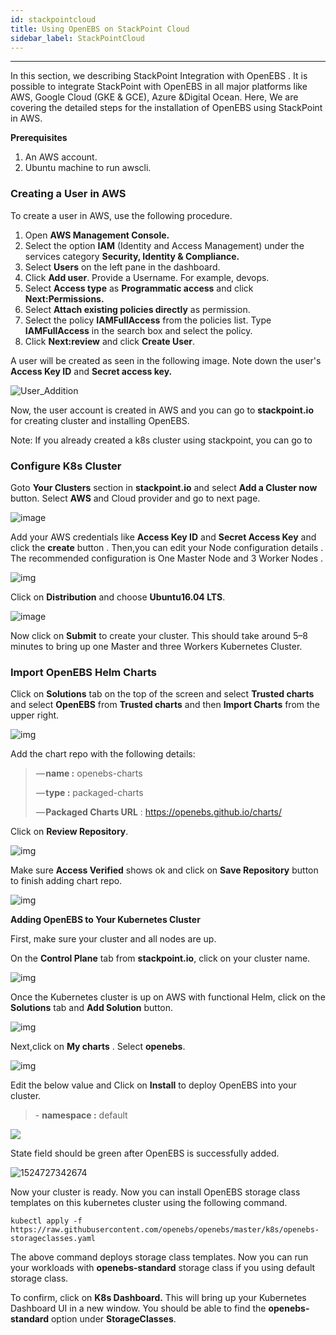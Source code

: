 ```yaml
---
id: stackpointcloud
title: Using OpenEBS on StackPoint Cloud
sidebar_label: StackPointCloud
---
```


------



In this section, we describing StackPoint Integration with OpenEBS . It is possible to integrate StackPoint with OpenEBS in all major platforms like AWS, Google Cloud (GKE & GCE), Azure &Digital Ocean. Here, We are covering the detailed steps for the installation of OpenEBS using StackPoint in AWS.

 **Prerequisites**

1. An AWS account.
2. Ubuntu machine to run awscli.

### **Creating a User in AWS**

To create a user in AWS, use the following procedure.

1. Open **AWS Management Console.**
2. Select the option **IAM** (Identity and Access Management) under the services category **Security, Identity & Compliance.**
3. Select **Users** on the left pane in the dashboard.
4. Click **Add user**. Provide a Username. For example, devops.
5. Select **Access type** as **Programmatic access** and click **Next:Permissions.**
6. Select **Attach existing policies directly** as permission.
7. Select the policy **IAMFullAccess** from the policies list. Type **IAMFullAccess** in the search box and select the policy.
8. Click **Next:review** and click **Create User**.

A user will be created as seen in the following image. Note down the user's **Access Key ID** and **Secret access key.**

![User_Addition](https://docs.mayaonline.io/assets/Add_user.jpg)

Now, the user account is created in AWS and you can go to **stackpoint.io** for creating cluster and installing OpenEBS.

Note: If you already created a k8s cluster using stackpoint, you can go to     

### **Configure K8s Cluster**



Goto **Your Clusters** section in **stackpoint.io** and select **Add a Cluster now** button. Select **AWS** and Cloud provider and go to next page. 

![image](/docs/assets/platform_stackpoint.png)

Add your AWS credentials like **Access Key ID** and **Secret Access Key** and click the **create** button .  Then,you can edit your Node configuration details . The recommended configuration is One Master Node and 3 Worker Nodes . 



![img](/docs/assets/provider_stackpoint.png)



Click on **Distribution** and choose **Ubuntu16.04 LTS**. 



![image](/docs/assets/ubuntu_stackpoint.png)



Now click on **Submit** to create your cluster. This should take around 5–8 minutes to bring up one Master and three Workers Kubernetes Cluster.

 

### **Import OpenEBS Helm Charts**



Click on **Solutions** tab on the top of the screen and select  **Trusted charts** and select **OpenEBS** from **Trusted charts** and then **Import Charts** from the upper right.



![img](https://cdn-images-1.medium.com/max/800/0*vZr9hqN35SCCsx-a.png)



Add the chart repo
with the following details:

>  — **name :** openebs-charts
>
>  — **type :** packaged-charts
>
>  — **Packaged Charts URL** : <https://openebs.github.io/charts/>



Click on **Review Repository**.

![img](https://cdn-images-1.medium.com/max/800/0*lkT38CLmsESK2i1T.png)



Make sure **Access Verified** shows ok and click on **Save Repository** button to finish adding chart repo.



![**img**](https://cdn-images-1.medium.com/max/800/0*tS9uArAROjoOLc05.png)

**Adding OpenEBS to Your Kubernetes Cluster**



First, make sure your cluster and all nodes are up.

On the **Control Plane** tab from  **stackpoint.io**, click on your cluster name.



![img](/docs/assets/cluster_stackpoint.png)



Once the Kubernetes cluster is up on AWS with functional Helm, click on the **Solutions** tab and **Add Solution** button.



![img](/docs/assets/solutions_stackpoint.png)

Next,click on **My charts** . Select **openebs**.

![img](/docs/assets/charts_stackpoint.png)

Edit the below value and Click on **Install** to deploy OpenEBS into your cluster.

> \- **namespace :** default
>

![](docs/assets/install_stackpoint.png)



State field should be green after OpenEBS is successfully added.



![1524727342674](/docs/assets/openebs-success-install-stackpoint.PNG)



Now your cluster is ready. Now you can install OpenEBS storage class templates on this kubernetes cluster using the following command.

```
kubectl apply -f https://raw.githubusercontent.com/openebs/openebs/master/k8s/openebs-storageclasses.yaml
```

The above command deploys storage class templates. Now you can run your workloads with **openebs-standard** storage class if you using default storage class.

To confirm, click on **K8s Dashboard.** This will bring up your Kubernetes Dashboard UI in a new window. You should be able to find the **openebs-standard** option under **StorageClasses**.

 




<!-- Hotjar Tracking Code for https://docs.openebs.io -->
<script>
   (function(h,o,t,j,a,r){
       h.hj=h.hj||function(){(h.hj.q=h.hj.q||[]).push(arguments)};
       h._hjSettings={hjid:785693,hjsv:6};
       a=o.getElementsByTagName('head')[0];
       r=o.createElement('script');r.async=1;
       r.src=t+h._hjSettings.hjid+j+h._hjSettings.hjsv;
       a.appendChild(r);
   })(window,document,'https://static.hotjar.com/c/hotjar-','.js?sv=');
</script>
